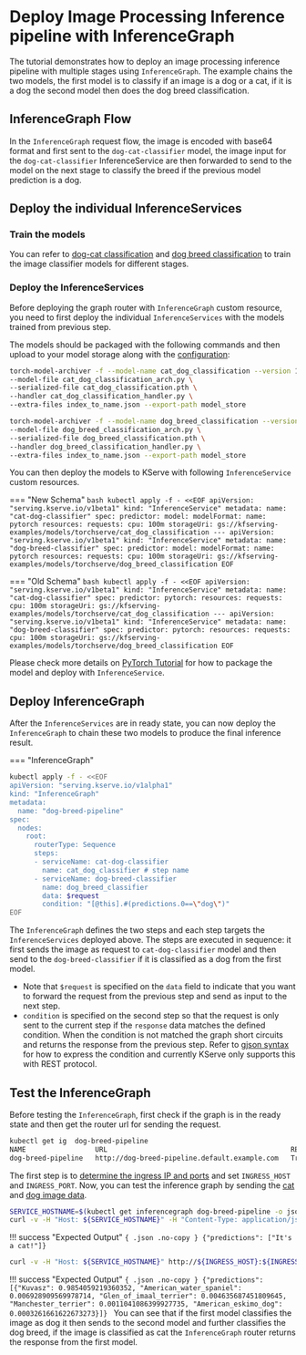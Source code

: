 # Deploy Image Processing Inference pipeline with InferenceGraph

The tutorial demonstrates how to deploy an image processing inference pipeline with multiple stages using `InferenceGraph`.
The example chains the two models, the first model is to classify if an image is a dog or a cat, if it is a dog the second model then does
the dog breed classification.

## InferenceGraph Flow
In the `InferenceGraph` request flow, the image is encoded with base64 format and first sent to the `dog-cat-classifier` model,
the image input for the `dog-cat-classifier` InferenceService are then forwarded to send to the model on the next stage
to classify the breed if the previous model prediction is a dog.

## Deploy the individual InferenceServices

### Train the models
You can refer to [dog-cat classification](https://github.com/pytorch/serve/blob/master/examples/Workflows/dog_breed_classification/cat_dog_classification.ipynb)
and [dog breed classification](https://github.com/pytorch/serve/blob/master/examples/Workflows/dog_breed_classification/dog_breed_classification.ipynb) to train
the image classifier models for different stages.

### Deploy the InferenceServices
Before deploying the graph router with `InferenceGraph` custom resource, you need to first deploy the individual `InferenceServices`
with the models trained from previous step.

The models should be packaged with the following commands and then upload to your model storage along with the [configuration](./config/config.properties):
```bash
torch-model-archiver -f --model-name cat_dog_classification --version 1.0 \
--model-file cat_dog_classification_arch.py \
--serialized-file cat_dog_classification.pth \
--handler cat_dog_classification_handler.py \
--extra-files index_to_name.json --export-path model_store

torch-model-archiver -f --model-name dog_breed_classification --version 1.0 \
--model-file dog_breed_classification_arch.py \
--serialized-file dog_breed_classification.pth \
--handler dog_breed_classification_handler.py \
--extra-files index_to_name.json --export-path model_store
```

You can then deploy the models to KServe with following `InferenceService` custom resources.

=== "New Schema"
    ```bash
    kubectl apply -f - <<EOF
    apiVersion: "serving.kserve.io/v1beta1"
    kind: "InferenceService"
    metadata:
      name: "cat-dog-classifier"
    spec:
      predictor:
        model:
          modelFormat:
            name: pytorch
          resources:
            requests:
              cpu: 100m
          storageUri: gs://kfserving-examples/models/torchserve/cat_dog_classification
    ---
    apiVersion: "serving.kserve.io/v1beta1"
    kind: "InferenceService"
    metadata:
      name: "dog-breed-classifier"
    spec:
      predictor:
        model:
          modelFormat:
            name: pytorch
          resources:
            requests:
              cpu: 100m
          storageUri: gs://kfserving-examples/models/torchserve/dog_breed_classification
    EOF
    ```

=== "Old Schema"
    ```bash
    kubectl apply -f - <<EOF
    apiVersion: "serving.kserve.io/v1beta1"
    kind: "InferenceService"
    metadata:
      name: "cat-dog-classifier"
    spec:
      predictor:
        pytorch:
          resources:
            requests:
              cpu: 100m
          storageUri: gs://kfserving-examples/models/torchserve/cat_dog_classification
    ---
    apiVersion: "serving.kserve.io/v1beta1"
    kind: "InferenceService"
    metadata:
      name: "dog-breed-classifier"
    spec:
      predictor:
        pytorch:
          resources:
            requests:
              cpu: 100m
          storageUri: gs://kfserving-examples/models/torchserve/dog_breed_classification
    EOF
    ```

Please check more details on [PyTorch Tutorial](../../../modelserving/v1beta1/torchserve/README.md) for how to package the model and deploy
with `InferenceService`.

## Deploy InferenceGraph
After the `InferenceServices` are in ready state, you can now deploy the `InferenceGraph` to chain these two models to produce the final inference result.

=== "InferenceGraph"
```bash
kubectl apply -f - <<EOF
apiVersion: "serving.kserve.io/v1alpha1"
kind: "InferenceGraph"
metadata:
  name: "dog-breed-pipeline"
spec:
  nodes:
    root:
      routerType: Sequence
      steps:
      - serviceName: cat-dog-classifier
        name: cat_dog_classifier # step name
      - serviceName: dog-breed-classifier
        name: dog_breed_classifier
        data: $request
        condition: "[@this].#(predictions.0==\"dog\")"
EOF
```

The `InferenceGraph` defines the two steps and each step targets the `InferenceServices` deployed above. The steps
are executed in sequence: it first sends the image as request to `cat-dog-classifier` model and then send to the
`dog-breed-classifier` if it is classified as a dog from the first model.

* Note that `$request` is specified on the `data` field to indicate that you want to forward the request from the previous step and send as input to the next step.
* `condition` is specified on the second step so that the request is only sent to the current step if the `response` data matches the defined condition.
  When the condition is not matched the graph short circuits and returns the response from the previous step. Refer to [gjson syntax](https://github.com/tidwall/gjson/blob/master/SYNTAX.md)
  for how to express the condition and currently KServe only supports this with REST protocol.

## Test the InferenceGraph
Before testing the `InferenceGraph`, first check if the graph is in the ready state and then get the router url for sending the request.
```bash
kubectl get ig  dog-breed-pipeline
NAME                 URL                                             READY   AGE
dog-breed-pipeline   http://dog-breed-pipeline.default.example.com   True    17h
```
The first step is to [determine the ingress IP and ports](../../../get_started/first_isvc.md#4-determine-the-ingress-ip-and-ports) and set `INGRESS_HOST` and `INGRESS_PORT`.
Now, you can test the inference graph by sending the [cat](cat.json) and [dog image data](dog.json).
```bash
SERVICE_HOSTNAME=$(kubectl get inferencegraph dog-breed-pipeline -o jsonpath='{.status.url}' | cut -d "/" -f 3)
curl -v -H "Host: ${SERVICE_HOSTNAME}" -H "Content-Type: application/json" http://${INGRESS_HOST}:${INGRESS_PORT} -d @./cat.json
```
!!! success "Expected Output"
    ```{ .json .no-copy }
    {"predictions": ["It's a cat!"]}
    ```
```bash
curl -v -H "Host: ${SERVICE_HOSTNAME}" http://${INGRESS_HOST}:${INGRESS_PORT} -d @./dog.json
```

!!! success "Expected Output"
    ```{ .json .no-copy }
    {"predictions": [{"Kuvasz": 0.9854059219360352, "American_water_spaniel": 0.006928909569978714, "Glen_of_imaal_terrier": 0.004635687451809645, "Manchester_terrier": 0.0011041086399927735, "American_eskimo_dog": 0.0003261661622673273}]}
    ```
You can see that if the first model classifies the image as dog it then sends to the second model and further classifies the dog breed,
if the image is classified as cat the `InferenceGraph` router returns the response from the first model.

